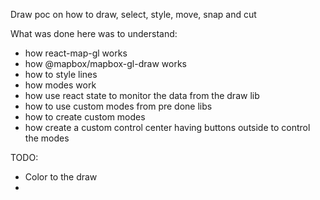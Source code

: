 Draw poc on how to draw, select, style, move, snap and cut

What was done here was to understand:

- how react-map-gl works
- how @mapbox/mapbox-gl-draw works
- how to style lines
- how modes work
- how use react state to monitor the data from the draw lib
- how to use custom modes from pre done libs
- how to create custom modes
- how create a custom control center having buttons outside to control the modes

TODO:

- Color to the draw
- 